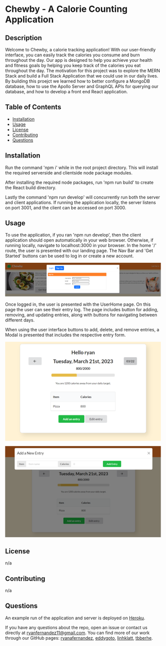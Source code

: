 # Chewby - A Calorie Counting Application

## Description

Welcome to Chewby, a calorie tracking application! With our user-friendly interface, you can easily track the calories you consume and burn throughout the day. Our app is designed to help you achieve your health and fitness goals by helping you keep track of the calories you eat throughout the day. The motivation for this project was to explore the MERN Stack and build a Full Stack Application that we could use in our daily lives. By building this proejct we learned how to better configure a MongoDB database, how to use the Apollo Server and GraphQL APIs for querying our database, and how to develop a front end React application.

## Table of Contents

- [Installation](#installation)
- [Usage](#usage)
- [License](#license)
- [Contributing](contributing)
- [Questions](#questions)

## Installation

Run the command 'npm i' while in the root project directory. This will install the required serverside and clientside node package modules.  

After installing the required node packages, run 'npm run build' to create the React build directory.

Lastly the command 'npm run develop' will concurrently run both the server and client applications. If running the application locally, the server listens on port 3001, and the client can be accessed on port 3000.

## Usage

To use the application, if you ran 'npm run develop', then the client application should open automatically in your web browser. Otherwise, if running locally, navigate to localhost:3000 in your browser. In the home '/' route, the user is presented with our landing page. The Nav Bar and 'Get Started' buttons can be used to log in or create a new account.

![home route](./assets/images/home-route.png)

Once logged in, the user is presented with the UserHome page. On this page the user can see their entry log. The page includes button for adding, removing, and updating entries, along with buttons for navigating between different days. 

When using the user interface buttons to add, delete, and remove entries, a Modal is presented that includes the respective entry form.

![user home](./assets/images/user-home.png)

![modals](./assets/images/modals.png)

## License

n/a

## Contributing

n/a

## Questions

An example run of the application and server is deployed on [Heroku](https://chewby.herokuapp.com/).

If you have any questions about the repo, open an issue or contact us directly at ryanfernandez11@gmail.com. 
You can find more of our work through our GitHub pages: [ryanafernandez](https://github.com/ryanafernandez/), [eddygoto](https://github.com/eddygoto), [linhklatt](https://github.com/linhklatt), [tbberhe](https://github.com/tbberhe).
